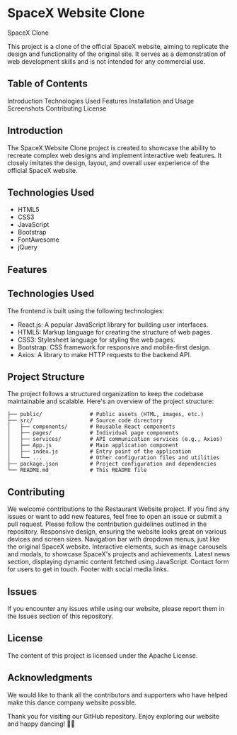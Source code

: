 # SpaceX Website Clone
SpaceX Clone

This project is a clone of the official SpaceX website, aiming to replicate the design and functionality of the original site. It serves as a demonstration of web development skills and is not intended for any commercial use.

## Table of Contents
Introduction
Technologies Used
Features
Installation and Usage
Screenshots
Contributing
License

## Introduction
The SpaceX Website Clone project is created to showcase the ability to recreate complex web designs and implement interactive web features. It closely imitates the design, layout, and overall user experience of the official SpaceX website.

## Technologies Used
- HTML5
- CSS3
- JavaScript
- Bootstrap
- FontAwesome
- jQuery

## Features
## Technologies Used

The frontend is built using the following technologies:

- React.js: A popular JavaScript library for building user interfaces.
- HTML5: Markup language for creating the structure of web pages.
- CSS3: Stylesheet language for styling the web pages.
- Bootstrap: CSS framework for responsive and mobile-first design.
- Axios: A library to make HTTP requests to the backend API.

## Project Structure

The project follows a structured organization to keep the codebase maintainable and scalable. Here's an overview of the project structure:

```
├── public/               # Public assets (HTML, images, etc.)
├── src/                  # Source code directory
│   ├── components/       # Reusable React components
│   ├── pages/            # Individual page components
│   ├── services/         # API communication services (e.g., Axios)
│   ├── App.js            # Main application component
│   ├── index.js          # Entry point of the application
│   └── ...               # Other configuration files and utilities
├── package.json          # Project configuration and dependencies
└── README.md             # This README file
```

## Contributing

We welcome contributions to the Restaurant Website project. If you find any issues or want to add new features, feel free to open an issue or submit a pull request. Please follow the contribution guidelines outlined in the repository.
Responsive design, ensuring the website looks great on various devices and screen sizes.
Navigation bar with dropdown menus, just like the original SpaceX website.
Interactive elements, such as image carousels and modals, to showcase SpaceX's projects and achievements.
Latest news section, displaying dynamic content fetched using JavaScript.
Contact form for users to get in touch.
Footer with social media links.

## Issues

If you encounter any issues while using our website, please report them in the Issues section of this repository.

## License

The content of this project is licensed under the Apache License.

## Acknowledgments

We would like to thank all the contributors and supporters who have helped make this dance company website possible.

Thank you for visiting our GitHub repository. Enjoy exploring our website and happy dancing! 💃🕺
